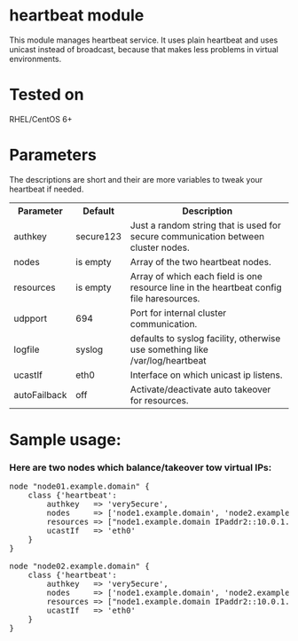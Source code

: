 # heartbeat module

This module manages heartbeat service. It uses plain heartbeat and uses unicast instead of broadcast, because that makes less problems in virtual environments.

# Tested on

RHEL/CentOS 6+

# Parameters

The descriptions are short and their are more variables to tweak your heartbeat if needed.

<table>
  <tr>
  	<th>Parameter</th><th>Default</th><th>Description</th>
  </tr>
  <tr>
    <td>authkey</td><td>secure123</td><td>Just a random string that is used for secure communication between cluster nodes.</td>
  </tr>
  <tr>
    <td>nodes</td><td>is empty</td><td>Array of the two heartbeat nodes.</td>
  </tr>
  <tr>
    <td>resources</td><td>is empty</td><td>Array of which each field is one resource line in the heartbeat config file haresources.</td>
  </tr>
  <tr>
    <td>udpport</td><td>694</td><td>Port for internal cluster communication.</td>
  </tr>
  <tr>
    <td>logfile</td><td>syslog</td><td>defaults to syslog facility, otherwise use something like /var/log/heartbeat</td>
  </tr>
  <tr>
    <td>ucastIf</td><td>eth0</td><td>Interface on which unicast ip listens.</td>
  </tr>
  <tr>
    <td>autoFailback</td><td>off</td><td>Activate/deactivate auto takeover for resources.</td>
  </tr>
</table>

# Sample usage:

### Here are two nodes which balance/takeover tow virtual IPs:
<pre>
node "node01.example.domain" {
	class {'heartbeat':
        authkey   => 'very5ecure',
        nodes     => ['node1.example.domain', 'node2.example.domain'],
        resources => ["node1.example.domain IPaddr2::10.0.1.1/8/eth0:vip1", "node2.example.domain IPaddr2::10.0.1.2/8/eth0:vip2"],
        ucastIf   => 'eth0'
    }
}

node "node02.example.domain" {
	class {'heartbeat':
        authkey   => 'very5ecure',
        nodes     => ['node1.example.domain', 'node2.example.domain'],
        resources => ["node1.example.domain IPaddr2::10.0.1.1/8/eth0:vip1", "node2.example.domain IPaddr2::10.0.1.2/8/eth0:vip2"],
        ucastIf   => 'eth0'
    }
}
</pre>

